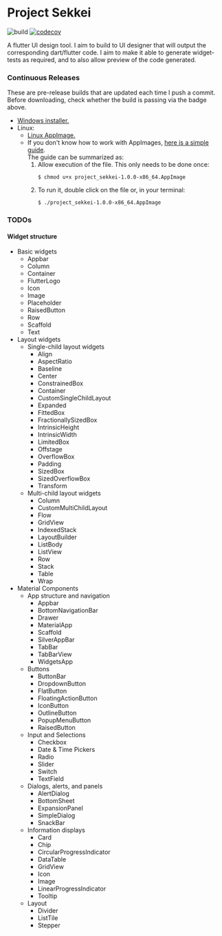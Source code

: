 # Project Sekkei
![build](https://github.com/c3n7/project-sekkei/workflows/build/badge.svg) [![codecov](https://codecov.io/gh/c3n7/project-sekkei/branch/master/graph/badge.svg)](https://codecov.io/gh/c3n7/project-sekkei)
  
A flutter UI design tool.
I aim to build to UI designer that will output the corresponding dart/flutter code. I aim to make it able to generate widget-tests as required, and to also allow preview of the code generated.

### Continuous Releases
These are pre-release builds that are updated each time I push a commit. Before downloading, check whether the build is passing via the badge above.
- [Windows installer.](https://github.com/c3n7/project-sekkei/releases/download/continuous/project_sekkei.1.0.0.msi)
- Linux:
  - [Linux AppImage.](https://github.com/c3n7/project-sekkei/releases/download/continuous/project_sekkei-1.0.0-x86_64.AppImage)
  - If you don't know how to work with AppImages, [here is a simple guide](https://codeburst.io/how-to-install-and-run-appimage-on-linux-systems-f031ec6a85ce#a9f9).  
      The guide can be summarized as:
      1. Allow execution of the file. This only needs to be done once:
          ```shell
          $ chmod u+x project_sekkei-1.0.0-x86_64.AppImage
          ```
      2. To run it, double click on the file or, in your terminal:
          ```shell
          $ ./project_sekkei-1.0.0-x86_64.AppImage
          ```

### TODOs
#### Widget structure
- Basic widgets
  - Appbar
  - Column
  - Container
  - FlutterLogo
  - Icon
  - Image
  - Placeholder
  - RaisedButton
  - Row
  - Scaffold
  - Text
- Layout widgets
  - Single-child layout widgets
      - Align
      - AspectRatio
      - Baseline
      - Center
      - ConstrainedBox
      - Container
      - CustomSingleChildLayout
      - Expanded
      - FittedBox
      - FractionallySizedBox
      - IntrinsicHeight
      - IntrinsicWidth
      - LimitedBox
      - Offstage
      - OverflowBox
      - Padding
      - SizedBox
      - SizedOverflowBox
      - Transform
  - Multi-child layout widgets
      - Column
      - CustomMultiChildLayout
      - Flow
      - GridView
      - IndexedStack
      - LayoutBuilder
      - ListBody
      - ListView
      - Row
      - Stack
      - Table
      - Wrap
- Material Components
  - App structure and navigation
      - Appbar
      - BottomNavigationBar
      - Drawer
      - MaterialApp
      - Scaffold
      - SilverAppBar
      - TabBar
      - TabBarView
      - WidgetsApp
  - Buttons
      - ButtonBar
      - DropdownButton
      - FlatButton
      - FloatingActionButton
      - IconButton
      - OutlineButton
      - PopupMenuButton
      - RaisedButton
  - Input and Selections
      - Checkbox
      - Date & Time Pickers
      - Radio
      - Slider
      - Switch
      - TextField
  - Dialogs, alerts, and panels
      - AlertDialog
      - BottomSheet
      - ExpansionPanel
      - SimpleDialog
      - SnackBar
  - Information displays
      - Card
      - Chip
      - CircularProgressIndicator
      - DataTable
      - GridView
      - Icon
      - Image
      - LinearProgressIndicator
      - Tooltip
  - Layout
      - Divider
      - ListTile
      - Stepper
